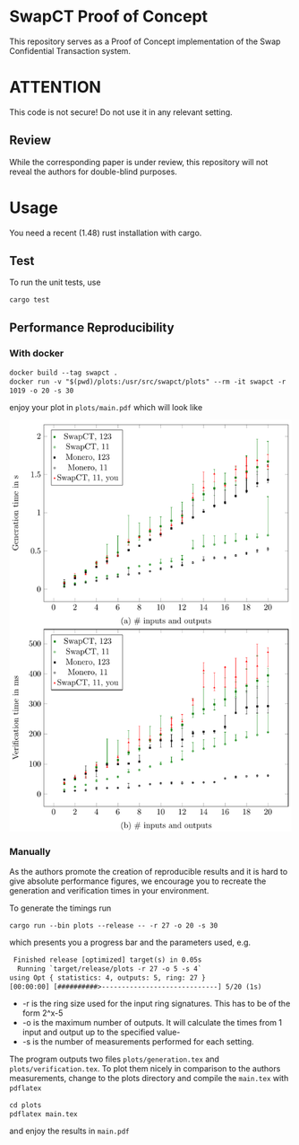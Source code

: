 # SwapCT Proof of Concept

This repository serves as a Proof of Concept implementation of the Swap Confidential Transaction system.

# ATTENTION
This code is not secure! Do not use it in any relevant setting.

## Review

While the corresponding paper is under review, this repository will not reveal the authors for double-blind purposes.

# Usage

You need a recent (1.48) rust installation with cargo.

## Test

To run the unit tests, use

    cargo test
    
## Performance Reproducibility

### With docker

    docker build --tag swapct .
    docker run -v "$(pwd)/plots:/usr/src/swapct/plots" --rm -it swapct -r 1019 -o 20 -s 30

enjoy your plot in `plots/main.pdf` which will look like

![Example Plot](plots/example.png)

### Manually

As the authors promote the creation of reproducible results and it is hard to give absolute performance figures, 
we encourage you to recreate the generation and verification times in your environment.

To generate the timings run

    cargo run --bin plots --release -- -r 27 -o 20 -s 30 

which presents you a progress bar and the parameters used, e.g.
    
     Finished release [optimized] target(s) in 0.05s
      Running `target/release/plots -r 27 -o 5 -s 4`
    using Opt { statistics: 4, outputs: 5, ring: 27 }
    [00:00:00] [##########>-----------------------------] 5/20 (1s)

* -r is the ring size used for the input ring signatures. This has to be of the form 2^x-5
* -o is the maximum number of outputs. It will calculate the times from 1 input and output up to the specified value-
* -s is the number of measurements performed for each setting.

The program outputs two files `plots/generation.tex` and `plots/verification.tex`. 
To plot them nicely in comparison to the authors measurements, change to the plots directory and compile the `main.tex` with `pdflatex`

    cd plots
    pdflatex main.tex
   
and enjoy the results in `main.pdf`